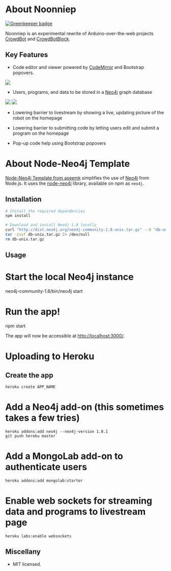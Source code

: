 # About Noonniep

[![Greenkeeper badge](https://badges.greenkeeper.io/mapmeld/noonniep.svg)](https://greenkeeper.io/)

Noonniep is an experimental rewrite of Arduino-over-the-web projects <a href="https://github.com/mapmeld/crowdbot">CrowdBot</a> and <a href="https://github.com/mapmeld/crowdbotblock">CrowdBotBlock</a>.


## Key Features

- Code editor and viewer powered by <a href="http://codemirror.net">CodeMirror</a> and Bootstrap popovers.

<img src="http://i.imgur.com/2pXW93h.png"/>

- Users, programs, and data to be stored in a <a href="http://neo4j.org">Neo4j</a> graph database

<img src="http://i.imgur.com/OPxjGtb.png"/>
<img src="http://i.imgur.com/l6TYBO1.png"/>

- Lowering barrier to livestream by showing a live, updating picture of the robot on the homepage

- Lowering barrier to submitting code by letting users edit and submit a program on the homepage

- Pop-up code help using Bootstrap popovers

# About Node-Neo4j Template

<a href="https://github.com/aseemk/node-neo4j-template">Node-Neo4j Template from aseemk</a> simplifies the use of [Neo4j][] from Node.js. It uses the
[node-neo4j][] library, available on npm as `neo4j`.

## Installation

```bash
# Install the required dependencies
npm install

# Download and install Neo4j 1.8 locally
curl "http://dist.neo4j.org/neo4j-community-1.8-unix.tar.gz" --O "db-unix.tar.gz"
tar -zxvf db-unix.tar.gz 2> /dev/null
rm db-unix.tar.gz
```

## Usage

# Start the local Neo4j instance
neo4j-community-1.8/bin/neo4j start

# Run the app!
npm start

The app will now be accessible at [http://localhost:3000/](http://localhost:3000/).

# Uploading to Heroku

## Create the app

    heroku create APP_NAME

# Add a Neo4j add-on (this sometimes takes a few tries)

    heroku addons:add neo4j --neo4j-version 1.8.1
    git push heroku master

# Add a MongoLab add-on to authenticate users

    heroku addons:add mongolab:starter

# Enable web sockets for streaming data and programs to livestream page

    heroku labs:enable websockets

## Miscellany

- MIT licensed.

[Neo4j]: http://www.neo4j.org/
[node-neo4j]: https://github.com/thingdom/node-neo4j

[coffeescript]: http://www.coffeescript.org/
[streamline]: https://github.com/Sage/streamlinejs
